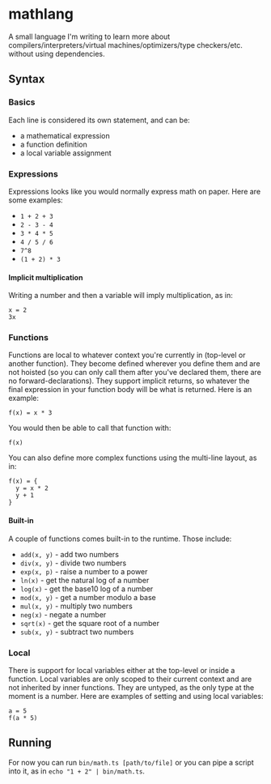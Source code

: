 # mathlang

A small language I'm writing to learn more about compilers/interpreters/virtual machines/optimizers/type checkers/etc. without using dependencies.

## Syntax

### Basics

Each line is considered its own statement, and can be:

- a mathematical expression
- a function definition
- a local variable assignment

### Expressions

Expressions looks like you would normally express math on paper. Here are some examples:

- `1 + 2 + 3`
- `2 - 3 - 4`
- `3 * 4 * 5`
- `4 / 5 / 6`
- `7^8`
- `(1 + 2) * 3`

#### Implicit multiplication

Writing a number and then a variable will imply multiplication, as in:

```
x = 2
3x
```

### Functions

Functions are local to whatever context you're currently in (top-level or another function). They become defined wherever you define them and are not hoisted (so you can only call them after you've declared them, there are no forward-declarations). They support implicit returns, so whatever the final expression in your function body will be what is returned. Here is an example:

```
f(x) = x * 3
```

You would then be able to call that function with:

```
f(x)
```

You can also define more complex functions using the multi-line layout, as in:

```
f(x) = {
  y = x * 2
  y + 1
}
```

#### Built-in

A couple of functions comes built-in to the runtime. Those include:

- `add(x, y)` - add two numbers
- `div(x, y)` - divide two numbers
- `exp(x, p)` - raise a number to a power
- `ln(x)` - get the natural log of a number
- `log(x)` - get the base10 log of a number
- `mod(x, y)` - get a number modulo a base
- `mul(x, y)` - multiply two numbers
- `neg(x)` - negate a number
- `sqrt(x)` - get the square root of a number
- `sub(x, y)` - subtract two numbers

### Local

There is support for local variables either at the top-level or inside a function. Local variables are only scoped to their current context and are not inherited by inner functions. They are untyped, as the only type at the moment is a number. Here are examples of setting and using local variables:

```
a = 5
f(a * 5)
```

## Running

For now you can run `bin/math.ts [path/to/file]` or you can pipe a script into it, as in `echo "1 + 2" | bin/math.ts`.

